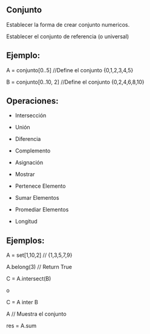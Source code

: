 ## Conjunto

Establecer la forma de crear conjunto numericos.

Establecer el conjunto de referencia (o universal)


## Ejemplo:

A = conjunto[0..5]      //Define el conjunto {0,1,2,3,4,5}

B = conjunto[0..10, 2]  //Define el conjunto {0,2,4,6,8,10}


## Operaciones:

- Intersección

- Unión

- Diferencia

- Complemento

- Asignación

- Mostrar

- Pertenece Elemento

- Sumar Elementos

- Promediar Elementos

- Longitud


## Ejemplos:

A = set[1,10,2]     // {1,3,5,7,9}

A.belong(3)         // Return True

C = A.intersect(B)

o

C = A inter B

A                   // Muestra el conjunto

res = A.sum
